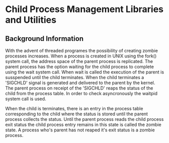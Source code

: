 # Child Process Management Libraries and Utilities  #

## Background Information ##

With the advent of threaded programes the possibility of creating zombie processes increases. When a process is created in UNIX using the fork() system call, the address space of the parent process is replicated. The parent process has the option waiting for the child process to complete using the wait system call. When wait is called the execution of the parent is susspended until the child terminates. When the child terminates a 'SIGCHLD' signal is generated and delivered to the parent by the kernel. The parent process on receipt of the 'SIGCHLD' reaps the status of the child from the process table. In order to check asyncronously the waitpid system call is used. 

When the child is terminates, there is an entry in the process table corresponding to the child where the status is stored until the parent process collects the status.  Until the parent process reads the child process exit status the child process entry remains in this state is called the zombie state.  A process who's parent has not reaped it's exit status is a zombie process.

